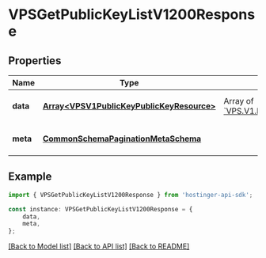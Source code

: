 # VPSGetPublicKeyListV1200Response


## Properties

Name | Type | Description | Notes
------------ | ------------- | ------------- | -------------
**data** | [**Array&lt;VPSV1PublicKeyPublicKeyResource&gt;**](VPSV1PublicKeyPublicKeyResource.md) | Array of [&#x60;VPS.V1.PublicKey.PublicKeyResource&#x60;](#model/vpsv1publickeypublickeyresource) | [optional] [default to undefined]
**meta** | [**CommonSchemaPaginationMetaSchema**](CommonSchemaPaginationMetaSchema.md) |  | [optional] [default to undefined]

## Example

```typescript
import { VPSGetPublicKeyListV1200Response } from 'hostinger-api-sdk';

const instance: VPSGetPublicKeyListV1200Response = {
    data,
    meta,
};
```

[[Back to Model list]](../README.md#documentation-for-models) [[Back to API list]](../README.md#documentation-for-api-endpoints) [[Back to README]](../README.md)
